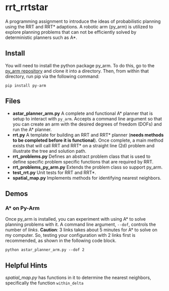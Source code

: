 # rrt_rrtstar

A programming assignment to introduce the ideas of probabilistic
planning using the RRT and RRT* adaptions.  A robotic arm (py_arm) is
utilized to explore planning problems that can not be efficiently
solved by deterministic planners such as A*.

## Install

You will need to install the python package py_arm.  To do this, go to
the [py_arm repository](https://github.com/JMU-ROBOTICS-VIVA/py_arm)
and clone it into a directory.  Then, from within that directory, run
pip via the following command:

 ```
 pip install py-arm
 ```
   
## Files

- **astar\_planner_arm.py** A complete and functional A\* planner that
  is setup to interact with `py_arm`. Accepts a command line argument
  so that you can create an arm with the desired degrees of freedom
  (DOFs) and run the A\* planner.
- **rrt.py** A template for building an RRT and RRT* planner (**needs
  methods to be completed before it is functional**).  Once complete,
  a main method exists that will call RRT and RRT* on a straight line
  (2d) problem and illustrate the tree and solution path.
- **rrt\_problems.py** Defines an abstract problem class that is used
  to define specific problem specific functions that are required by
  RRT.
- **rrt\_problems\_py\_arm.py** Extends the problem class so support
  py_arm.
- **test\_rrt.py** Unit tests for RRT and RRT*.
- **spatial\_map.py** Implements methods for identifying nearest
  neighbors.


## Demos

### A* on Py-Arm

Once py\_arm is installed, you can experiment with using A* to solve
planning problems with it.  A command line argument, `--dof`, controls
the number of *links*.  **Caution**: 3 links takes about 5 minutes for
A* to solve on my computer.  So, testing your configuration with 2
links first is recommended, as shown in the following code block.

```
python astar_planner_arm.py --dof 2
```


## Helpful Hints

*spatial_map.py* has functions in it to determine the nearest
neighbors, specifically the function ```within_delta```
